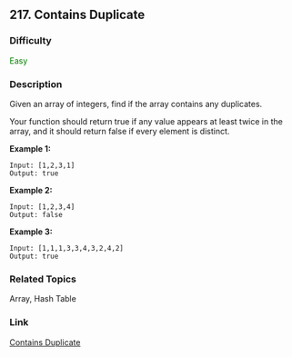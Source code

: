 ## 217. Contains Duplicate
### Difficulty

 <font color=green>Easy</font>

### Description

Given an array of integers, find if the array contains any duplicates.

Your function should return true if any value appears at least twice in the
array, and it should return false if every element is distinct.

**Example 1:**
            Input: [1,2,3,1]    Output: true

**Example 2:**
            Input: [1,2,3,4]    Output: false

**Example 3:**
            Input: [1,1,1,3,3,4,3,2,4,2]    Output: true


### Related Topics

Array, Hash Table


### Link
[Contains Duplicate](https://leetcode.com/problems/contains-duplicate)
